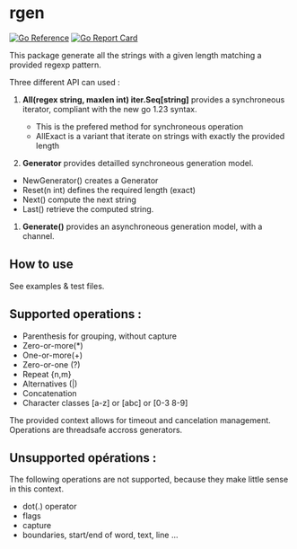
# rgen

[![Go Reference](https://pkg.go.dev/badge/github.com/xavier268/rgen.svg)](https://pkg.go.dev/github.com/xavier268/rgen) [![Go Report Card](https://goreportcard.com/badge/github.com/xavier268/rgen)](https://goreportcard.com/report/github.com/xavier268/rgen)

This package generate all the strings with a given length matching a provided regexp pattern.

Three different API can used :



  
1. **All(regex string, maxlen int) iter.Seq[string]** provides a synchroneous iterator, compliant with the new go 1.23 syntax.
   * This is the prefered method for synchroneous operation
   * AllExact is a variant that iterate on strings with exactly the provided length
  
2. **Generator** provides detailled synchroneous generation model.
* NewGenerator() creates a Generator
* Reset(n int) defines the required length (exact)
* Next() compute the next string
* Last() retrieve the computed string.

1. **Generate()** provides an asynchroneous generation model, with a channel.

  

## How to use 

See examples & test files.

## Supported operations :

* Parenthesis for grouping, without capture
* Zero-or-more(*)
* One-or-more(+)
* Zero-or-one (?)
* Repeat {n,m}
* Alternatives (|)
* Concatenation
* Character classes [a-z] or [abc] or [0-3 8-9]

The provided context allows for timeout and cancelation management.
Operations are threadsafe accross generators.

## Unsupported opérations :

The following operations are not supported, because they make little sense in this context.

* dot(.) operator
* flags
* capture
* boundaries, start/end of word, text, line ...